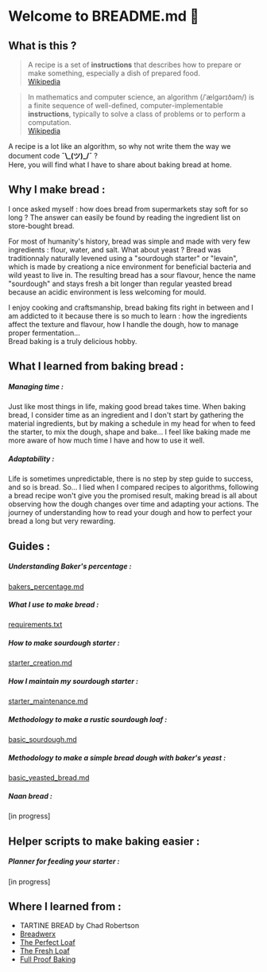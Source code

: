 # Welcome to BREADME.md 🍞

## What is this ?
>A recipe is a set of **instructions** that describes how to prepare or make something, especially a dish of prepared food.  
[Wikipedia](https://en.wikipedia.org/wiki/Recipe)

>In mathematics and computer science, an algorithm (/ˈælɡərɪðəm/) is a finite sequence of well-defined, computer-implementable **instructions**, typically to solve a class of problems or to perform a computation.  
[Wikipedia](https://en.wikipedia.org/wiki/Algorithm)

A recipe is a lot like an algorithm, so why not write them the way we document code **¯\\\_(ツ)_/¯** ?  
Here, you will find what I have to share about baking bread at home.

## Why I make bread :
I once asked myself : how does bread from supermarkets stay soft for so long ? The answer can easily be found by reading the ingredient list on store-bought bread.  

For most of humanity's history, bread was simple and made with very few ingredients : flour, water, and salt. What about yeast ? Bread was traditionnaly naturally levened using a "sourdough starter" or "levain", which is made by creationg a nice environment for beneficial bacteria and wild yeast to live in. The resulting bread has a sour flavour, hence the name "sourdough" and stays fresh a bit longer than regular yeasted bread because an acidic environment is less welcoming for mould.

I enjoy cooking and craftsmanship, bread baking fits right in between and I am addicted to it because there is so much to learn : how the ingredients affect the texture and flavour, how I handle the dough, how to manage proper fermentation...  
Bread baking is a truly delicious hobby.

## What I learned from baking bread :

##### Managing time : 
Just like most things in life, making good bread takes time. 
When baking bread, I consider time as an ingredient and I don't start by gathering the material ingredients, but by making a schedule in my head for when to feed the starter, to mix the dough, shape and bake... I feel like baking made me more aware of how much time I have and how to use it well. 

##### Adaptability :
Life is sometimes unpredictable, there is no step by step guide to success, and so is bread. So... I lied when I compared recipes to algorithms, following a bread recipe won't give you the promised result, making bread is all about observing how the dough changes over time and adapting your actions. The journey of understanding how to read your dough and how to perfect your bread a long but very rewarding.

## Guides :

##### Understanding Baker's percentage :
[bakers_percentage.md](guides/bakers_percentage.md)

##### What I use to make bread :  
[requirements.txt](requirements.txt)

##### How to make sourdough starter :  
[starter_creation.md](guides/starter_creation.md)

##### How I maintain my sourdough starter :  
[starter_maintenance.md](guides/starter_maintenance.md)

##### Methodology to make a rustic sourdough loaf :  
[basic_sourdough.md](guides/basic_sourdough.md)

##### Methodology to make a simple bread dough with baker's yeast :  
[basic_yeasted_bread.md](guides/basic_yeasted_bread.md)

##### Naan bread :
[in progress]

## Helper scripts to make baking easier :

##### Planner for feeding your starter :
[in progress]

## Where I learned from :
- TARTINE BREAD by Chad Robertson
- [Breadwerx](http://www.breadwerx.com/)
- [The Perfect Loaf](https://www.theperfectloaf.com/)
- [The Fresh Loaf](https://www.thefreshloaf.com/)
- [Full Proof Baking](https://www.youtube.com/channel/UCym_8JHA4htlFLIHGpNZGrQ)